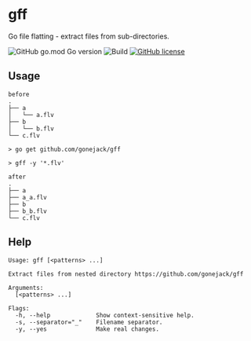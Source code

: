 # gff
Go file flatting - extract files from sub-directories.

![GitHub go.mod Go version](https://img.shields.io/github/go-mod/go-version/gonejack/gff)
![Build](https://github.com/gonejack/gff/actions/workflows/go.yml/badge.svg)
[![GitHub license](https://img.shields.io/github/license/gonejack/gff.svg?color=blue)](LICENSE)

## Usage
```
before
.
├── a
│   └── a.flv
├── b
│   └── b.flv
└── c.flv
```

```
> go get github.com/gonejack/gff

> gff -y '*.flv'
```

```
after
.
├── a
├── a_a.flv
├── b
├── b_b.flv
└── c.flv
```

## Help
```
Usage: gff [<patterns> ...]

Extract files from nested directory https://github.com/gonejack/gff

Arguments:
  [<patterns> ...]

Flags:
  -h, --help             Show context-sensitive help.
  -s, --separator="_"    Filename separator.
  -y, --yes              Make real changes.
```

